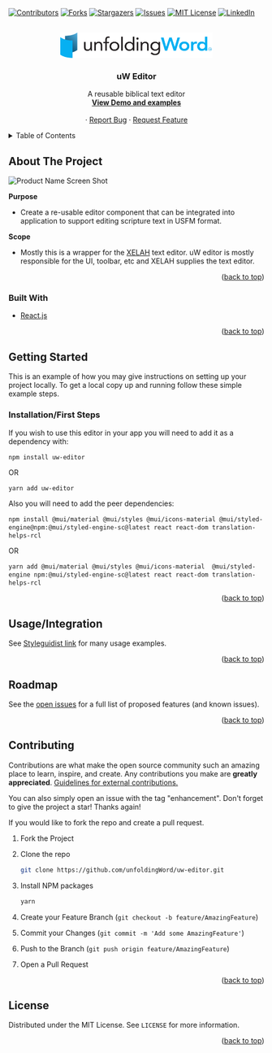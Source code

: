 <div id="top"></div>


<!-- PROJECT SHIELDS -->
<!--
*** I'm using markdown "reference style" links for readability.
*** Reference links are enclosed in brackets [ ] instead of parentheses ( ).
*** See the bottom of this document for the declaration of the reference variables
*** for contributors-url, forks-url, etc. This is an optional, concise syntax you may use.
*** https://www.markdownguide.org/basic-syntax/#reference-style-links
-->
[![Contributors][contributors-shield]](https://github.com/unfoldingWord/uw-editor/graphs/contributors)
[![Forks][forks-shield]](https://github.com/unfoldingWord/uw-editor/network/members)
[![Stargazers][stars-shield]](https://github.com/unfoldingWord/uw-editor/stargazers)
[![Issues][issues-shield]](https://github.com/unfoldingWord/uw-editor/issues)
[![MIT License][license-shield]](https://github.com/unfoldingWord/uw-editor/blob/main/LICENSE)
[![LinkedIn][linkedin-shield]](https://www.linkedin.com/company/unfoldingword/)



<!-- PROJECT LOGO -->
<br />
<div align="center">
  <a href="https://uw-editor.netlify.app/">
    <img src="images/uW.png" alt="Logo" width="300" height="50">
  </a>

<h3 align="center">uW Editor</h3>

  <p align="center">
    A reusable biblical text editor 
    <br />
    <a href="https://uw-editor.netlify.app/"><strong>View Demo and examples</strong></a>
    <br />
    <br />
    ·
    <a href="https://github.com/unfoldingWord/uw-editor/issues">Report Bug</a>
    ·
    <a href="https://github.com/unfoldingWord/uw-editor/issues">Request Feature</a>
  </p>
</div>



<!-- TABLE OF CONTENTS -->
<details>
  <summary>Table of Contents</summary>
  <ol>
    <li>
      <a href="#about-the-project">About The Project</a>
      <ul>
        <li><a href="#built-with">Built With</a></li>
      </ul>
    </li>
    <li>
      <a href="#getting-started">Getting Started</a>
      <ul>
        <li><a href="#installation">Installation</a></li>
      </ul>
    </li>
    <li><a href="#usage">Usage</a></li>
    <li><a href="#roadmap">Roadmap</a></li>
    <li><a href="#contributing">Contributing</a></li>
    <li><a href="#license">License</a></li>
  </ol>
</details>



<!-- ABOUT THE PROJECT -->
## About The Project

![Product Name Screen Shot](./images/screenshot.png)


**Purpose**
- Create a re-usable editor component that can be integrated into application to support editing scripture text in USFM format.

**Scope**
- Mostly this is a wrapper for the [XELAH](https://github.com/xelahjs/xelah) text editor. uW editor is mostly responsible for the UI, toolbar, etc and XELAH supplies the text editor.

<p align="right">(<a href="#top">back to top</a>)</p>



### Built With

* [React.js](https://reactjs.org/)

<p align="right">(<a href="#top">back to top</a>)</p>



<!-- GETTING STARTED -->
## Getting Started

This is an example of how you may give instructions on setting up your project locally.
To get a local copy up and running follow these simple example steps.


### Installation/First Steps

If you wish to use this editor in your app you will need to add it as a dependency with:
```sh
npm install uw-editor
```
OR
```shell
yarn add uw-editor
```
Also you will need to add the peer dependencies:
```shell
npm install @mui/material @mui/styles @mui/icons-material @mui/styled-engine@npm:@mui/styled-engine-sc@latest react react-dom translation-helps-rcl
```
OR 
```shell
yarn add @mui/material @mui/styles @mui/icons-material  @mui/styled-engine npm:@mui/styled-engine-sc@latest react react-dom translation-helps-rcl
```
<p align="right">(<a href="#top">back to top</a>)</p>

<!-- USAGE EXAMPLES -->
## Usage/Integration

See [Styleguidist link](https://uw-editor.netlify.app/) for many usage examples.

<p align="right">(<a href="#top">back to top</a>)</p>

<!-- ROADMAP -->
## Roadmap

See the [open issues](https://github.com/unfoldingWord/uw-editor/issues) for a full list of proposed features (and known issues).

<p align="right">(<a href="#top">back to top</a>)</p>

<!-- CONTRIBUTING -->
## Contributing

Contributions are what make the open source community such an amazing place to learn, inspire, and create. Any contributions you make are **greatly appreciated**.  [Guidelines for external contributions.](https://forum.door43.org)

You can also simply open an issue with the tag "enhancement".
Don't forget to give the project a star! Thanks again!

If you would like to fork the repo and create a pull request.

1. Fork the Project
2. Clone the repo
   ```sh
   git clone https://github.com/unfoldingWord/uw-editor.git
   ```
3. Install NPM packages
   ```sh
   yarn
   ```

2. Create your Feature Branch (`git checkout -b feature/AmazingFeature`)
3. Commit your Changes (`git commit -m 'Add some AmazingFeature'`)
4. Push to the Branch (`git push origin feature/AmazingFeature`)
5. Open a Pull Request

<p align="right">(<a href="#top">back to top</a>)</p>

<!-- LICENSE -->
## License

Distributed under the MIT License. See `LICENSE` for more information.

<p align="right">(<a href="#top">back to top</a>)</p>


<!-- MARKDOWN LINKS & IMAGES -->
<!-- https://www.markdownguide.org/basic-syntax/#reference-style-links -->
[contributors-shield]: https://img.shields.io/github/contributors/unfoldingWord/uw-editor.svg?style=for-the-badge
[contributors-url]: https://github.com/unfoldingWord/uw-editor/graphs/contributors
[forks-shield]: https://img.shields.io/github/forks/unfoldingWord/uw-editor.svg?style=for-the-badge
[forks-url]: https://github.com/unfoldingWord/uw-editor/network/members
[stars-shield]: https://img.shields.io/github/stars/unfoldingWord/uw-editor.svg?style=for-the-badge
[stars-url]: https://github.com/unfoldingWord/uw-editor/stargazers
[issues-shield]: https://img.shields.io/github/issues/unfoldingWord/uw-editor.svg?style=for-the-badge
[issues-url]: https://github.com/unfoldingWord/uw-editor/issues
[license-shield]: https://img.shields.io/github/license/unfoldingWord/uw-editor.svg?style=for-the-badge
[license-url]: https://github.com/unfoldingWord/uw-editor/blob/master/LICENSE.txt
[linkedin-shield]: https://img.shields.io/badge/-LinkedIn-black.svg?style=for-the-badge&logo=linkedin&colorB=555
[linkedin-url]: https://linkedin.com/in/linkedin_username
[product-screenshot]: images/screenshot.png

